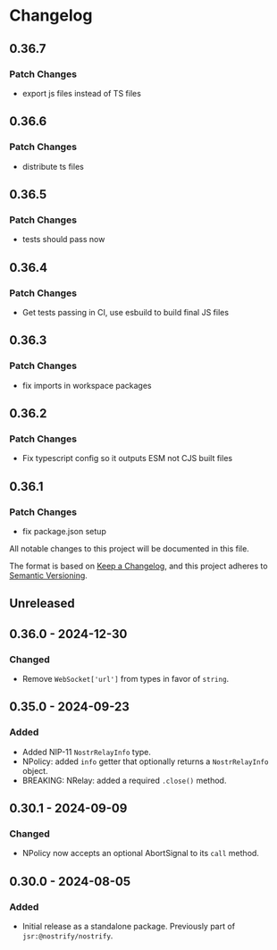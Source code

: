 # Changelog

## 0.36.7

### Patch Changes

- export js files instead of TS files

## 0.36.6

### Patch Changes

- distribute ts files

## 0.36.5

### Patch Changes

- tests should pass now

## 0.36.4

### Patch Changes

- Get tests passing in CI, use esbuild to build final JS files

## 0.36.3

### Patch Changes

- fix imports in workspace packages

## 0.36.2

### Patch Changes

- Fix typescript config so it outputs ESM not CJS built files

## 0.36.1

### Patch Changes

- fix package.json setup

All notable changes to this project will be documented in this file.

The format is based on [Keep a Changelog](https://keepachangelog.com/en/1.1.0/),
and this project adheres to [Semantic Versioning](https://semver.org/spec/v2.0.0.html).

## Unreleased

## 0.36.0 - 2024-12-30

### Changed

- Remove `WebSocket['url']` from types in favor of `string`.

## 0.35.0 - 2024-09-23

### Added

- Added NIP-11 `NostrRelayInfo` type.
- NPolicy: added `info` getter that optionally returns a `NostrRelayInfo` object.
- BREAKING: NRelay: added a required `.close()` method.

## 0.30.1 - 2024-09-09

### Changed

- NPolicy now accepts an optional AbortSignal to its `call` method.

## 0.30.0 - 2024-08-05

### Added

- Initial release as a standalone package. Previously part of `jsr:@nostrify/nostrify`.
